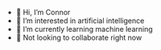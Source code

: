 - 👋 Hi, I’m Connor
- 👀 I’m interested in artificial intelligence
- 🌱 I’m currently learning machine learning
- 💞️ Not looking to collaborate right now


<!---
cents/cents is a ✨ special ✨ repository because its `README.md` (this file) appears on your GitHub profile.
You can click the Preview link to take a look at your changes.
--->
